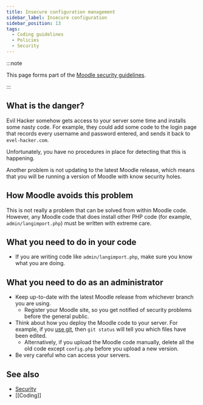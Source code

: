 ```yaml
---
title: Insecure configuration management
sidebar_label: Insecure configuration
sidebar_position: 13
tags:
  - Coding guidelines
  - Policies
  - Security
---
```


:::note

This page forms part of the [Moodle security guidelines](../security).

:::

## What is the danger?

Evil Hacker somehow gets access to your server some time and installs some nasty code. For example, they could add some code to the login page that records every username and password entered, and sends it back to `evel-hacker.com`.

Unfortunately, you have no procedures in place for detecting that this is happening.

Another problem is not updating to the latest Moodle release, which means that you will be running a version of Moodle with know security holes.

## How Moodle avoids this problem

This is not really a problem that can be solved from within Moodle code. However, any Moodle code that does install other PHP code (for example, `admin/langimport.php`) must be written with extreme care.

## What you need to do in your code

- If you are writing code like `admin/langimport.php`, make sure you know what you are doing.

## What you need to do as an administrator

- Keep up-to-date with the latest Moodle release from whichever branch you are using.
  - Register your Moodle site, so you get notified of security problems before the general public.
- Think about how you deploy the Moodle code to your server. For example, if you [use git](https://docs.moodle.org//en/Git_for_Administrators), then `git status` will tell you which files have been edited.
  - Alternatively, if you upload the Moodle code manually, delete all the old code except `config.php` before you upload a new version.
- Be very careful who can access your servers.

## See also

- [Security](../security)
- [[Coding]]
